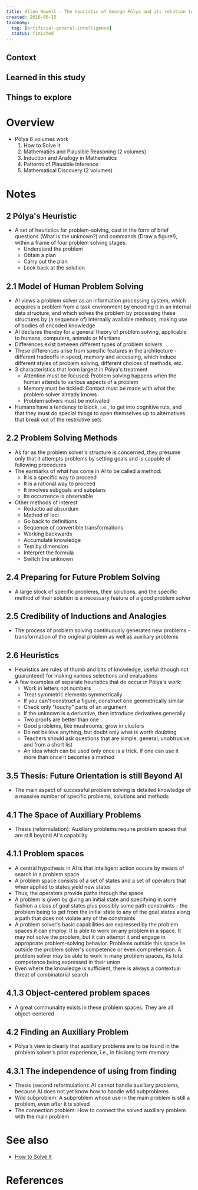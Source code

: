 ```yaml
---
title: Allen Newell - The heuristic of George Pólya and its relation to artificial intelligence (1981)
created: 2016-06-15
taxonomy:
  tag: [artificial-general-intelligence]
  status: finished
---
```


## Context

## Learned in this study

## Things to explore

# Overview
* Pólya 6 volumes work
	1. How to Solve It
	2. Mathematics and Plausible Reasoning (2 volumes)
	3. Induction and Analogy in Mathematics
	4. Patterns of Plausible Inference
	5. Mathematical Discovery (2 volumes)

# Notes
## 2 Pólya's Heuristic
* A set of heuristics for problem-solving, cast in the form of brief questions (What is the unknown?) and commands (Draw a figure!), within a frame of four problem solving stages:
	* Understand the problem
	* Obtain a plan
	* Carry out the plan
	* Look back at the solution

## 2.1 Model of Human Problem Solving
* AI views a problem solver as an information processing system, which acquires a problem from a task environment by encoding it in an internal data structure, and which solves the problem by processing these structures by (a sequence of) internally available methods, making use of bodies of encoded knowledge
* AI declares thereby for a general theory of problem solving, applicable to humans, computers, animals or Martians
* Differences exist between different types of problem solvers
* These differences arise from specific features in the architecture - different tradeoffs in speed, memory and accessing, which induce different styles of problem solving, different choices of methods, etc.
* 3 characteristics that loom largest in Pólya's treatment
	* Attention must be focused: Problem solving happens when the human attends to various aspects of a problem
	* Memory must be tickled: Contact must be made with what the problem solver already knows
	* Problem solvers must be motivated
* Humans have a tendency to block, i.e., to get into cognitive ruts, and that they must do special things to open themselves up to alternatives that break out of the restrictive sets

## 2.2 Problem Solving Methods
* As far as the problem solver's structure is concerned, they presume only that it attempts problems by setting goals and is capable of following procedures
* The earmarks of what has come in AI to be called a method:
	* It is a specific way to proceed
	* It is a rational way to proceed
	* It involves subgoals and subplans
	* Its occurrence is observable
* Other methods of interest
	* Reductio ad absurdum
	* Method of loci
	* Go back to definitions
	* Sequence of convertible transformations
	* Working backwards
	* Accumulate knowledge
	* Test by dimension
	* Interpret the formula
	* Switch the unknown

## 2.4 Preparing for Future Problem Solving
* A large stock of specific problems, their solutions, and the specific method of their solution is a necessary feature of a good problem solver

## 2.5 Credibility of Inductions and Analogies
* The process of problem solving continuously generates new problems - transformation of the original problem as well as auxiliary problems

## 2.6 Heuristics
* Heuristics are rules of thumb and bits of knowledge, useful (though not guaranteed) for making various selections and evaluations
* A few examples of separate heuristics that do occur in Pólya's work:
	* Work in letters not numbers
	* Treat symmetric elements symmetrically
	* If you can't construct a figure, construct one geometrically similar
	* Check only "touchy" parts of an argument
	* If the unknown is a derivative, then introduce derivatives generally
	* Two proofs are better than one
	* Good problems, like mushrooms, grow in clusters
	* Do not believe anything, but doubt only what is worth doubting
	* Teachers should ask questions that are simple, general, unobtrusive and from a short list
	* An idea which can be used only once is a trick. If one can use it more than once it becomes a method

## 3.5 Thesis: Future Orientation is still Beyond AI
* The main aspect of successful problem solving is detailed knowledge of a massive number of specific problems, solutions and methods

## 4.1 The Space of Auxiliary Problems
* Thesis (reformulation): Auxiliary problems require problem spaces that are still beyond AI's capability

## 4.1.1 Problem spaces
* A central hypothesis in AI is that intelligent action occurs by means of search in a problem space
* A problem space consists of a set of states and a set of operators that when applied to states yield new states
* Thus, the operators provide paths through the space
* A problem is given by giving an initial state and specifying in some fashion a class of goal states plus possibly some path constraints - the problem being to get from the initial state to any of the goal states along a path that does not violate any of the constraints
* A problem solver's basic capabilities are expressed by the problem spaces it can employ. It is able to work on any problem in a space. It may not solve the problem, but it can attempt it and engage in appropriate problem-solving behavior. Problems outside this space lie outside the problem solver's competence or even comprehension. A problem solver may be able to work in many problem spaces, its total competence being expressed in their union
* Even where the knowledge is sufficient, there is always a contextual threat of combinatorial search

## 4.1.3 Object-centered problem spaces
* A great communality exists in these problem spaces: They are all object-centered

## 4.2 Finding an Auxiliary Problem
* Pólya's view is clearly that auxiliary problems are to be found in the problem solver's prior experience, i.e., in his long term memory

## 4.3.1 The independence of using from finding
* Thesis (second reformulation): AI cannot handle auxiliary problems, because AI does not yet know how to handle wild subproblems
* Wild subproblem: A subproblem whose use in the main problem is still a problem, even after it is solved
* The connection problem: How to connect the solved auxiliary problem with the main problem

# See also
* [How to Solve It](../../books/how-to-solve-it/article.md)

# References
